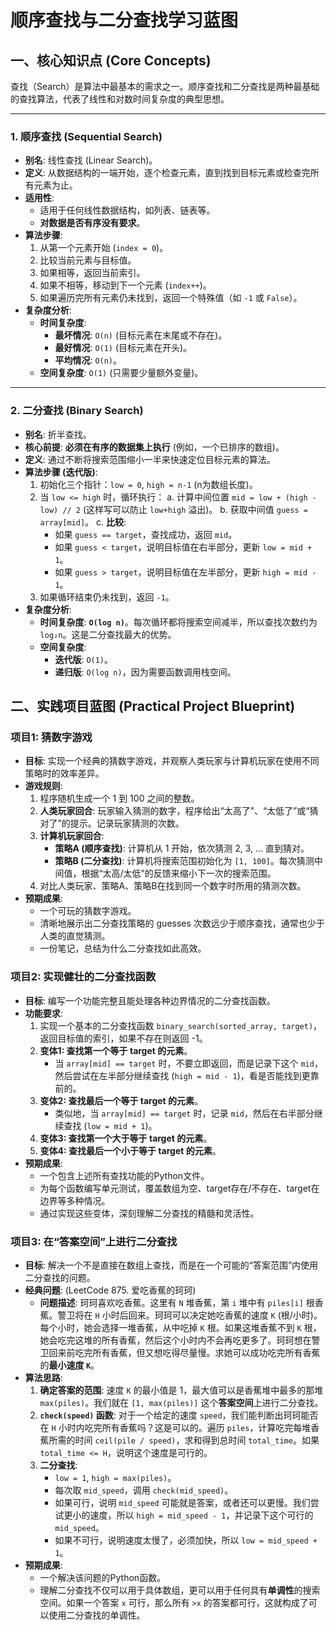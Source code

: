  
# 顺序查找与二分查找学习蓝图

## 一、核心知识点 (Core Concepts)

查找（Search）是算法中最基本的需求之一。顺序查找和二分查找是两种最基础的查找算法，代表了线性和对数时间复杂度的典型思想。

---

### 1. 顺序查找 (Sequential Search)
- **别名**: 线性查找 (Linear Search)。
- **定义**: 从数据结构的一端开始，逐个检查元素，直到找到目标元素或检查完所有元素为止。
- **适用性**:
  - 适用于任何线性数据结构，如列表、链表等。
  - **对数据是否有序没有要求**。
- **算法步骤**:
  1. 从第一个元素开始 (`index = 0`)。
  2. 比较当前元素与目标值。
  3. 如果相等，返回当前索引。
  4. 如果不相等，移动到下一个元素 (`index++`)。
  5. 如果遍历完所有元素仍未找到，返回一个特殊值（如 `-1` 或 `False`）。
- **复杂度分析**:
  - **时间复杂度**:
    - **最坏情况**: `O(n)` (目标元素在末尾或不存在)。
    - **最好情况**: `O(1)` (目标元素在开头)。
    - **平均情况**: `O(n)`。
  - **空间复杂度**: `O(1)` (只需要少量额外变量)。

---

### 2. 二分查找 (Binary Search)
- **别名**: 折半查找。
- **核心前提**: **必须在有序的数据集上执行** (例如，一个已排序的数组)。
- **定义**: 通过不断将搜索范围缩小一半来快速定位目标元素的算法。
- **算法步骤 (迭代版)**:
  1. 初始化三个指针：`low = 0`, `high = n-1` (n为数组长度)。
  2. 当 `low <= high` 时，循环执行：
     a. 计算中间位置 `mid = low + (high - low) // 2` (这样写可以防止 `low+high` 溢出)。
     b. 获取中间值 `guess = array[mid]`。
     c. **比较**:
        - 如果 `guess == target`，查找成功，返回 `mid`。
        - 如果 `guess < target`，说明目标值在右半部分，更新 `low = mid + 1`。
        - 如果 `guess > target`，说明目标值在左半部分，更新 `high = mid - 1`。
  3. 如果循环结束仍未找到，返回 `-1`。
- **复杂度分析**:
  - **时间复杂度**: **`O(log n)`**。每次循环都将搜索空间减半，所以查找次数约为 `log₂n`。这是二分查找最大的优势。
  - **空间复杂度**:
    - **迭代版**: `O(1)`。
    - **递归版**: `O(log n)`，因为需要函数调用栈空间。

## 二、实践项目蓝图 (Practical Project Blueprint)

### 项目1: 猜数字游戏
- **目标**: 实现一个经典的猜数字游戏，并观察人类玩家与计算机玩家在使用不同策略时的效率差异。
- **游戏规则**:
  1. 程序随机生成一个 1 到 100 之间的整数。
  2. **人类玩家回合**: 玩家输入猜测的数字，程序给出“太高了”、“太低了”或“猜对了”的提示。记录玩家猜测的次数。
  3. **计算机玩家回合**:
     - **策略A (顺序查找)**: 计算机从 1 开始，依次猜测 2, 3, ... 直到猜对。
     - **策略B (二分查找)**: 计算机将搜索范围初始化为 `[1, 100]`。每次猜测中间值，根据“太高/太低”的反馈来缩小下一次的搜索范围。
  4. 对比人类玩家、策略A、策略B在找到同一个数字时所用的猜测次数。
- **预期成果**:
  - 一个可玩的猜数字游戏。
  - 清晰地展示出二分查找策略的 guesses 次数远少于顺序查找，通常也少于人类的直觉猜测。
  - 一份笔记，总结为什么二分查找如此高效。

### 项目2: 实现健壮的二分查找函数
- **目标**: 编写一个功能完整且能处理各种边界情况的二分查找函数。
- **功能要求**:
  1.  实现一个基本的二分查找函数 `binary_search(sorted_array, target)`，返回目标值的索引，如果不存在则返回 -1。
  2.  **变体1: 查找第一个等于 target 的元素**。
      - 当 `array[mid] == target` 时，不要立即返回，而是记录下这个 `mid`，然后尝试在左半部分继续查找 (`high = mid - 1`)，看是否能找到更靠前的。
  3.  **变体2: 查找最后一个等于 target 的元素**。
      - 类似地，当 `array[mid] == target` 时，记录 `mid`，然后在右半部分继续查找 (`low = mid + 1`)。
  4.  **变体3: 查找第一个大于等于 target 的元素**。
  5.  **变体4: 查找最后一个小于等于 target 的元素**。
- **预期成果**:
  - 一个包含上述所有查找功能的Python文件。
  - 为每个函数编写单元测试，覆盖数组为空、target存在/不存在、target在边界等多种情况。
  - 通过实现这些变体，深刻理解二分查找的精髓和灵活性。

### 项目3: 在“答案空间”上进行二分查找
- **目标**: 解决一个不是直接在数组上查找，而是在一个可能的“答案范围”内使用二分查找的问题。
- **经典问题**: (LeetCode 875. 爱吃香蕉的珂珂)
  - **问题描述**: 珂珂喜欢吃香蕉。这里有 `N` 堆香蕉，第 `i` 堆中有 `piles[i]` 根香蕉。警卫将在 `H` 小时后回来。珂珂可以决定她吃香蕉的速度 `K` (根/小时)。每个小时，她会选择一堆香蕉，从中吃掉 `K` 根。如果这堆香蕉不到 `K` 根，她会吃完这堆的所有香蕉，然后这个小时内不会再吃更多了。珂珂想在警卫回来前吃完所有香蕉，但又想吃得尽量慢。求她可以成功吃完所有香蕉的**最小速度 `K`**。
- **算法思路**:
  1. **确定答案的范围**: 速度 `K` 的最小值是 1，最大值可以是香蕉堆中最多的那堆 `max(piles)`。我们就在 `[1, max(piles)]` 这个**答案空间**上进行二分查找。
  2. **`check(speed)` 函数**: 对于一个给定的速度 `speed`，我们能判断出珂珂能否在 `H` 小时内吃完所有香蕉吗？这是可以的。遍历 `piles`，计算吃完每堆香蕉所需的时间 `ceil(pile / speed)`，求和得到总时间 `total_time`。如果 `total_time <= H`，说明这个速度是可行的。
  3. **二分查找**:
     - `low = 1`, `high = max(piles)`。
     - 每次取 `mid_speed`，调用 `check(mid_speed)`。
     - 如果可行，说明 `mid_speed` 可能就是答案，或者还可以更慢。我们尝试更小的速度，所以 `high = mid_speed - 1`，并记录下这个可行的 `mid_speed`。
     - 如果不可行，说明速度太慢了，必须加快，所以 `low = mid_speed + 1`。
- **预期成果**:
  - 一个解决该问题的Python函数。
  - 理解二分查找不仅可以用于具体数组，更可以用于任何具有**单调性**的搜索空间。如果一个答案 `x` 可行，那么所有 `>x` 的答案都可行，这就构成了可以使用二分查找的单调性。
